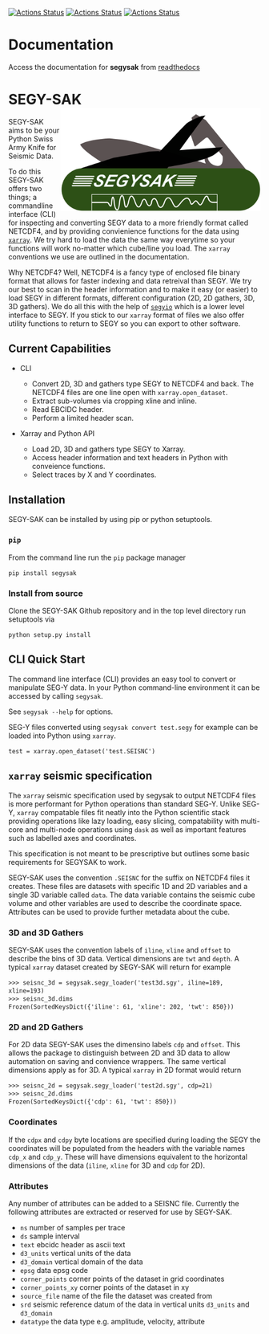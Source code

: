 [![Actions Status](https://github.com/trhallam/segysak/workflows/python_38/badge.svg)](https://github.com/trhallam/segysak/actions)
[![Actions Status](https://github.com/trhallam/segysak/workflows/python_37/badge.svg)](https://github.com/trhallam/segysak/actions)
[![Actions Status](https://github.com/trhallam/segysak/workflows/python_36/badge.svg)](https://github.com/trhallam/segysak/actions)


# Documentation

Access the documentation for __segysak__ from [readthedocs](https://segysak.readthedocs.io/en/latest/)


# SEGY-SAK <img src="https://github.com/trhallam/segysak/blob/master/docs/figures/logo.png" alt="Logo" title="Logo" width="400" align="right" />

SEGY-SAK aims to be your Python Swiss Army Knife for Seismic Data.

To do this SEGY-SAK offers two things; a commandline interface (CLI) for inspecting and converting SEGY data to a more friendly format called
NETCDF4, and by providing convienience functions for the data using [`xarray`](http://xarray.pydata.org/en/stable/). We try hard to load the
data the same way everytime so your functions will work no-matter which cube/line you load. The `xarray` conventions we use are outlined
in the documentation.

Why NETCDF4? Well, NETCDF4 is a fancy type of enclosed file binary format that allows for faster indexing and data retreival than
SEGY. We try our best to scan in the header information and to make it easy (or easier) to load SEGY in different formats,
different configuration (2D, 2D gathers, 3D, 3D gathers). We do all this with the help of [`segyio`](https://github.com/equinor/segyio)
which is a lower level interface to SEGY. If you stick to our `xarray` format of files we also offer utility functions to
return to SEGY so you can export to other software.

## Current Capabilities

* CLI
  * Convert 2D, 3D and gathers type SEGY to NETCDF4 and back. The NETCDF4 files are one line open with `xarray.open_dataset`.
  * Extract sub-volumes via cropping xline and inline.
  * Read EBCIDC header.
  * Perform a limited header scan.

* Xarray and Python API
  * Load 2D, 3D and gathers type SEGY to Xarray.
  * Access header information and text headers in Python with conveience functions.
  * Select traces by X and Y coordinates.

## Installation
SEGY-SAK can be installed by using pip or python setuptools.

### `pip`
From the command line run the `pip` package manager
```
pip install segysak
```

### Install from source
Clone the SEGY-SAK Github repository and in the top level directory run setuptools via
```
python setup.py install
```

## CLI Quick Start

The command line interface (CLI) provides an easy tool to convert or manipulate SEG-Y data. In your Python command-line
environment it can be accessed by calling `segysak`.

See `segysak --help` for options.

SEG-Y files converted using `segysak convert test.segy` for example can be loaded into Python using `xarray`.
```
test = xarray.open_dataset('test.SEISNC')
```

## `xarray` seismic specification
The `xarray` seismic specification used by segysak to output NETCDF4 files is more performant for Python operations than
standard SEG-Y. Unlike SEG-Y, `xarray` compatable files fit neatly into the Python scientific stack providing operations
like lazy loading, easy slicing, compatability with multi-core and multi-node operations using `dask` as well as
important features such as labelled axes and coordinates.

This specification is not meant to be prescriptive but outlines some basic requirements for SEGYSAK to work.

SEGY-SAK uses the convention `.SEISNC` for the suffix on NETCDF4 files it creates. These files are datasets with specific 1D
and 2D variables and a single 3D variable called `data`. The data variable contains the seismic cube volume and other 
variables are used to describe the coordinate space. Attributes can be used to provide further metadata about the cube.

### 3D and 3D Gathers
SEGY-SAK uses the convention labels of `iline`, `xline` and `offset` to describe the bins of 3D data. Vertical dimensions
are `twt` and `depth`. A typical `xarray` dataset created by SEGY-SAK will return for example
```
>>> seisnc_3d = segysak.segy_loader('test3d.sgy', iline=189, xline=193)
>>> seisnc_3d.dims
Frozen(SortedKeysDict({'iline': 61, 'xline': 202, 'twt': 850}))
```

### 2D and 2D Gathers
For 2D data SEGY-SAK uses the dimensino labels `cdp` and `offset`. This allows the package to distinguish between 2D and 3D
data to allow automation on saving and convience wrappers. The same vertical dimensions apply as for 3D. A typical `xarray`
in 2D format would return
```
>>> seisnc_2d = segysak.segy_loader('test2d.sgy', cdp=21)
>>> seisnc_2d.dims
Frozen(SortedKeysDict({'cdp': 61, 'twt': 850}))
```

### Coordinates
If the `cdpx` and `cdpy` byte locations are specified during loading the SEGY the coordinates will be populated from the
headers with the variable names `cdp_x` and `cdp_y`. These will have dimensions equivalent to the horizontal dimensions
of the data (`iline`, `xline` for 3D and `cdp` for 2D).

### Attributes
Any number of attributes can be added to a SEISNC file. Currently the following attributes are extracted or reserved for
use by SEGY-SAK. 
 * `ns` number of samples per trace
 * `ds` sample interval
 * `text` ebcidc header as ascii text
 * `d3_units` vertical units of the data
 * `d3_domain` vertical domain of the data
 * `epsg` data epsg code
 * `corner_points` corner points of the dataset in grid coordinates
 * `corner_points_xy` corner points of the dataset in xy
 * `source_file` name of the file the dataset was created from
 * `srd` seismic reference datum of the data in vertical units `d3_units` and `d3_domain`
 * `datatype` the data type e.g. amplitude, velocity, attribute
